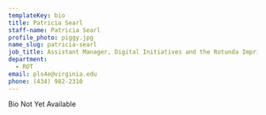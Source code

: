 ```yaml
---
templateKey: bio
title: Patricia Searl
staff-name: Patricia Searl
profile_photo: piggy.jpg
name_slug: patricia-searl
job_title: Assistant Manager, Digital Initiatives and the Rotunda Imprint
department:
  - ROT
email: pls4e​@​virginia.edu
phone: (434) 982-2310
---
```

Bio Not Yet Available